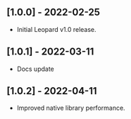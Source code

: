 ## [1.0.0] - 2022-02-25
* Initial Leopard v1.0 release.

## [1.0.1] - 2022-03-11
* Docs update

## [1.0.2] - 2022-04-11
* Improved native library performance.
